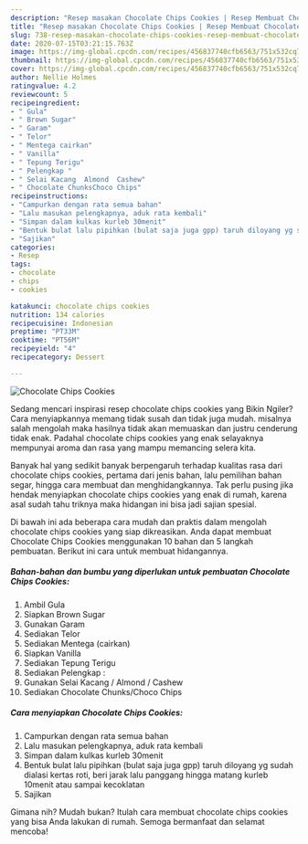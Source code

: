```yaml
---
description: "Resep masakan Chocolate Chips Cookies | Resep Membuat Chocolate Chips Cookies Yang Lezat"
title: "Resep masakan Chocolate Chips Cookies | Resep Membuat Chocolate Chips Cookies Yang Lezat"
slug: 738-resep-masakan-chocolate-chips-cookies-resep-membuat-chocolate-chips-cookies-yang-lezat
date: 2020-07-15T03:21:15.763Z
image: https://img-global.cpcdn.com/recipes/456837740cfb6563/751x532cq70/chocolate-chips-cookies-foto-resep-utama.jpg
thumbnail: https://img-global.cpcdn.com/recipes/456837740cfb6563/751x532cq70/chocolate-chips-cookies-foto-resep-utama.jpg
cover: https://img-global.cpcdn.com/recipes/456837740cfb6563/751x532cq70/chocolate-chips-cookies-foto-resep-utama.jpg
author: Nellie Holmes
ratingvalue: 4.2
reviewcount: 5
recipeingredient:
- " Gula"
- " Brown Sugar"
- " Garam"
- " Telor"
- " Mentega cairkan"
- " Vanilla"
- " Tepung Terigu"
- " Pelengkap "
- " Selai Kacang  Almond  Cashew"
- " Chocolate ChunksChoco Chips"
recipeinstructions:
- "Campurkan dengan rata semua bahan"
- "Lalu masukan pelengkapnya, aduk rata kembali"
- "Simpan dalam kulkas kurleb 30menit"
- "Bentuk bulat lalu pipihkan (bulat saja juga gpp) taruh diloyang yg sudah dialasi kertas roti, beri jarak lalu panggang hingga matang kurleb 10menit atau sampai kecoklatan"
- "Sajikan"
categories:
- Resep
tags:
- chocolate
- chips
- cookies

katakunci: chocolate chips cookies 
nutrition: 134 calories
recipecuisine: Indonesian
preptime: "PT33M"
cooktime: "PT56M"
recipeyield: "4"
recipecategory: Dessert

---
```



![Chocolate Chips Cookies](https://img-global.cpcdn.com/recipes/456837740cfb6563/751x532cq70/chocolate-chips-cookies-foto-resep-utama.jpg)

Sedang mencari inspirasi resep chocolate chips cookies yang Bikin Ngiler? Cara menyiapkannya memang tidak susah dan tidak juga mudah. misalnya salah mengolah maka hasilnya tidak akan memuaskan dan justru cenderung tidak enak. Padahal chocolate chips cookies yang enak selayaknya mempunyai aroma dan rasa yang mampu memancing selera kita.

Banyak hal yang sedikit banyak berpengaruh terhadap kualitas rasa dari chocolate chips cookies, pertama dari jenis bahan, lalu pemilihan bahan segar, hingga cara membuat dan menghidangkannya. Tak perlu pusing jika hendak menyiapkan chocolate chips cookies yang enak di rumah, karena asal sudah tahu triknya maka hidangan ini bisa jadi sajian spesial.




Di bawah ini ada beberapa cara mudah dan praktis dalam mengolah chocolate chips cookies yang siap dikreasikan. Anda dapat membuat Chocolate Chips Cookies menggunakan 10 bahan dan 5 langkah pembuatan. Berikut ini cara untuk membuat hidangannya.

<!--inarticleads1-->

##### Bahan-bahan dan bumbu yang diperlukan untuk pembuatan Chocolate Chips Cookies:

1. Ambil  Gula
1. Siapkan  Brown Sugar
1. Gunakan  Garam
1. Sediakan  Telor
1. Sediakan  Mentega (cairkan)
1. Siapkan  Vanilla
1. Sediakan  Tepung Terigu
1. Sediakan  Pelengkap :
1. Gunakan  Selai Kacang / Almond / Cashew
1. Sediakan  Chocolate Chunks/Choco Chips




<!--inarticleads2-->

##### Cara menyiapkan Chocolate Chips Cookies:

1. Campurkan dengan rata semua bahan
1. Lalu masukan pelengkapnya, aduk rata kembali
1. Simpan dalam kulkas kurleb 30menit
1. Bentuk bulat lalu pipihkan (bulat saja juga gpp) taruh diloyang yg sudah dialasi kertas roti, beri jarak lalu panggang hingga matang kurleb 10menit atau sampai kecoklatan
1. Sajikan




Gimana nih? Mudah bukan? Itulah cara membuat chocolate chips cookies yang bisa Anda lakukan di rumah. Semoga bermanfaat dan selamat mencoba!
